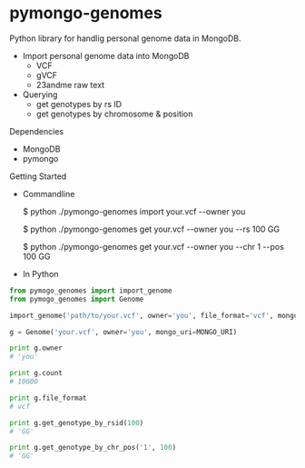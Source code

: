 # pymongo-genomes

Python library for handlig personal genome data in MongoDB.

- Import personal genome data into MongoDB
  - VCF
  - gVCF
  - 23andme raw text
- Querying
  - get genotypes by rs ID
  - get genotypes by chromosome & position

Dependencies

- MongoDB
- pymongo

Getting Started

- Commandline

    $ python ./pymongo-genomes import your.vcf --owner you

    $ python ./pymongo-genomes get your.vcf --owner you --rs 100
    GG

    $ python ./pymongo-genomes get your.vcf --owner you --chr 1 --pos 100
    GG

- In Python

```python
from pymogo_genomes import import_genome
from pymogo_genomes import Genome

import_genome('path/to/your.vcf', owner='you', file_format='vcf', mongo_uri=MONGO_URI)

g = Genome('your.vcf', owner='you', mongo_uri=MONGO_URI)

print g.owner
# 'you'

print g.count
# 10000

print g.file_format
# vcf

print g.get_genotype_by_rsid(100)
# 'GG'

print g.get_genotype_by_chr_pos('1', 100)
# 'GG'
```
